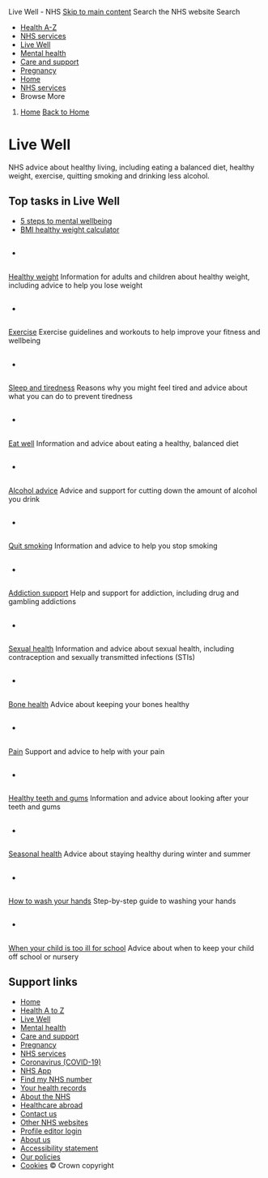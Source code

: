 
Live Well - NHS
[Skip to main content](#maincontent)
Search the NHS website
Search
* [Health A-Z](/conditions/)
* [NHS services](/nhs-services/)
* [Live Well](/live-well/)
* [Mental health](/mental-health/)
* [Care and support](/conditions/social-care-and-support-guide/)
* [Pregnancy](/pregnancy/)
* [Home](/)
* [NHS services](/nhs-services/)
* Browse
 More
1. [Home](/)
[Back to 
 Home](/) 
# Live Well
 NHS advice about healthy living, including eating a balanced diet, healthy weight, exercise, quitting smoking and drinking less alcohol.
 
## Top tasks in Live Well
* [5 steps to mental wellbeing](https://www.nhs.uk/mental-health/self-help/guides-tools-and-activities/five-steps-to-mental-wellbeing/)
* [BMI healthy weight calculator](https://www.nhs.uk/live-well/healthy-weight/bmi-calculator/)
* ## 
[Healthy weight](https://www.nhs.uk/live-well/healthy-weight/)
Information for adults and children about healthy weight, including advice to help you lose weight
* ## 
[Exercise](https://www.nhs.uk/live-well/exercise/)
Exercise guidelines and workouts to help improve your fitness and wellbeing
* ## 
[Sleep and tiredness](https://www.nhs.uk/live-well/sleep-and-tiredness/)
Reasons why you might feel tired and advice about what you can do to prevent tiredness
* ## 
[Eat well](https://www.nhs.uk/live-well/eat-well/)
Information and advice about eating a healthy, balanced diet
* ## 
[Alcohol advice](https://www.nhs.uk/live-well/alcohol-advice/)
Advice and support for cutting down the amount of alcohol you drink
* ## 
[Quit smoking](https://www.nhs.uk/live-well/quit-smoking/)
Information and advice to help you stop smoking
* ## 
[Addiction support](https://www.nhs.uk/live-well/addiction-support/)
Help and support for addiction, including drug and gambling addictions
* ## 
[Sexual health](https://www.nhs.uk/live-well/sexual-health/)
Information and advice about sexual health, including contraception and sexually transmitted infections (STIs)
* ## 
[Bone health](https://www.nhs.uk/live-well/bone-health/)
Advice about keeping your bones healthy
* ## 
[Pain](https://www.nhs.uk/live-well/pain/)
Support and advice to help with your pain
* ## 
[Healthy teeth and gums](https://www.nhs.uk/live-well/healthy-teeth-and-gums/)
Information and advice about looking after your teeth and gums
* ## 
[Seasonal health](https://www.nhs.uk/live-well/seasonal-health/)
Advice about staying healthy during winter and summer
* ## 
[How to wash your hands](https://www.nhs.uk/live-well/best-way-to-wash-your-hands/)
Step-by-step guide to washing your hands
* ## 
[When your child is too ill for school](https://www.nhs.uk/live-well/is-my-child-too-ill-for-school/)
Advice about when to keep your child off school or nursery
## Support links
* [Home](/)
* [Health A to Z](/conditions/)
* [Live Well](/live-well/)
* [Mental health](/mental-health/)
* [Care and support](/conditions/social-care-and-support-guide/)
* [Pregnancy](/pregnancy/)
* [NHS services](/nhs-services/)
* [Coronavirus (COVID-19)](/conditions/coronavirus-covid-19/)
* [NHS App](/nhs-app/)
* [Find my NHS number](/nhs-services/online-services/find-nhs-number/)
* [Your health records](/using-the-nhs/about-the-nhs/your-health-records/)
* [About the NHS](/using-the-nhs/about-the-nhs/)
* [Healthcare abroad](/using-the-nhs/healthcare-abroad/apply-for-a-free-uk-global-health-insurance-card-ghic/)
* [Contact us](/contact-us/)
* [Other NHS websites](/nhs-sites/)
* [Profile editor login](/our-policies/profile-editor-login/)
* [About us](/about-us/)
* [Accessibility statement](/accessibility-statement/)
* [Our policies](/our-policies/)
* [Cookies](/our-policies/cookies-policy/)
© Crown copyright
